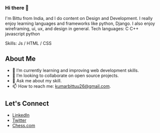 ### Hi there 👋

I'm Bittu from India, and I do content on Design and Development. I really enjoy learning languages and frameworks like python, Django. I also enjoy wireframing, ui, ux, and design in general.
Tech languages:
C
C++
javascript
python

Skills: Js / HTML<i class="fa-brands fa-html5"></i> / CSS

## About Me

- 🌱 I’m currently learning and improving web development skills.
- 👯 I’m looking to collaborate on open source projects.
- 💬 Ask me about my skill.
- 📫 How to reach me: kumarbittuu26@gmail.com.

## Let's Connect

- [LinkedIn](https://github.com/Bittukr7479)
- [Twitter](https://twitter.com/bittuku51471147)
- [Chess.com](https://www.chess.com/member/kumar_bittu7479)
